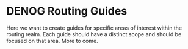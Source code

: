 # DENOG Routing Guides

Here we want to create guides for specific areas of interest within the routing realm.
Each guide should have a distinct scope and should be focused on that area. More to come.
